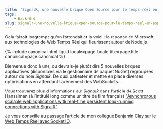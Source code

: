 ```yaml
---
title: 'SignalR, une nouvelle brique Open Source pour le temps réel en ASP.NET'
tags:
    - Back-End
slug: signalr-une-nouvelle-brique-open-source-pour-le-temps-reel-en-asp-net
---
```


Cela faisait longtemps qu’on l’attendait et la voici : la réponse de Microsoft
aux technologies de Web Temps Réel qui fleurissent autour de Node.js.

<!-- more -->

{% include canonical.html.liquid
    locale=page.locale
    title=page.title
    canonical=page.canonical
%}

Bienvenue donc à une, ou devrais-je plutôt dire 5 nouvelles briques applicatives
(disponibles via le gestionnaire de paquet NuGet) regroupées autour du nom
_SignalR_. De quoi patienter et mettre en place diverses optimisations en
attendant l’avènement des WebSockets…

Vous trouverez plus d’informations sur _SignalR_ dans l’article de Scott
Hanselman (à l’intitulé long comme un titre de film français)
["Asynchronous scalable web applications with real-time persistent long-running connections with SignalR"](http://www.hanselman.com/blog/AsynchronousScalableWebApplicationsWithRealtimePersistentLongrunningConnectionsWithSignalR.aspx).

Je vous conseille au passage l’article de mon collègue Benjamin Clay sur
[le Web Temps Réel avec Socket.IO](https://blog.clever-age.com/fr/2011/02/28/le-web-en-temps-reel-avec-socket-io/).
